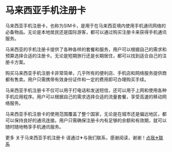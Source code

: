 # 马来西亚手机注册卡

马来西亚手机注册卡，也称为SIM卡，是用于在马来西亚境内使用手机通讯网络的必备物品。无论是本地居民还是国际游客，都可以通过购买注册卡来获得手机通讯服务。

马来西亚的手机注册卡提供了各种各样的套餐和服务，用户可以根据自己的需求和预算选择合适的注册卡。无论是短期旅行还是长期居住，都可以找到适合自己的注册卡方案。

购买马来西亚手机注册卡非常简单，几乎所有的便利店、手机店和网络服务提供商都有售卖。用户只需携带有效身份证件和一定的费用即可办理购买手续。

马来西亚手机注册卡不仅可以用于打电话和发送短信，还可以用于上网和使用各种手机应用程序。用户可以根据自己的需求选择合适的流量套餐，享受高速的移动网络服务。

马来西亚手机注册卡的使用范围覆盖了整个国家，无论是在城市还是偏远地区，都可以保持良好的通讯连接。用户只需确保注册卡内有足够的余额和有效期，就可以随时随地畅享手机通讯服务。

更多 关于马来西亚手机注册卡 请通过✈与我们联系，感谢阅读，谢谢！[点我✈联系](https://a.k02.cc)